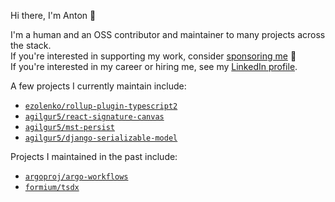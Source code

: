 Hi there, I'm Anton 👋

I'm a human and an OSS contributor and maintainer to many projects across the stack. <br />
If you're interested in supporting my work, consider [sponsoring me](https://github.com/sponsors/agilgur5) 🙂 <br />
If you're interested in my career or hiring me, see my [LinkedIn profile](https://linkedin.com/in/agilgur5).

A few projects I currently maintain include:

- [`ezolenko/rollup-plugin-typescript2`](https://github.com/ezolenko/rollup-plugin-typescript2/issues?q=author%3Aagilgur5%20OR%20commenter%3Aagilgur5%20%20)
- [`agilgur5/react-signature-canvas`](https://github.com/agilgur5/react-signature-canvas)
- [`agilgur5/mst-persist`](https://github.com/agilgur5/mst-persist)
- [`agilgur5/django-serializable-model`](https://github.com/agilgur5/django-serializable-model)

Projects I maintained in the past include:

- [`argoproj/argo-workflows`](https://github.com/argoproj/argo-workflows/issues?q=author%3Aagilgur5%20OR%20commenter%3Aagilgur5%20%20)
- [`formium/tsdx`](https://github.com/formium/tsdx/issues?q=author%3Aagilgur5%20OR%20commenter%3Aagilgur5%20%20)

<!--
**agilgur5/agilgur5** is a ✨ _special_ ✨ repository because its `README.md` (this file) appears on your GitHub profile.

Here are some ideas to get you started:

- 🔭 I’m currently working on ...
- 🌱 I’m currently learning ...
- 👯 I’m looking to collaborate on ...
- 🤔 I’m looking for help with ...
- 💬 Ask me about ...
- 📫 How to reach me: ...
- 😄 Pronouns: ...
- ⚡ Fun fact: ...
-->

